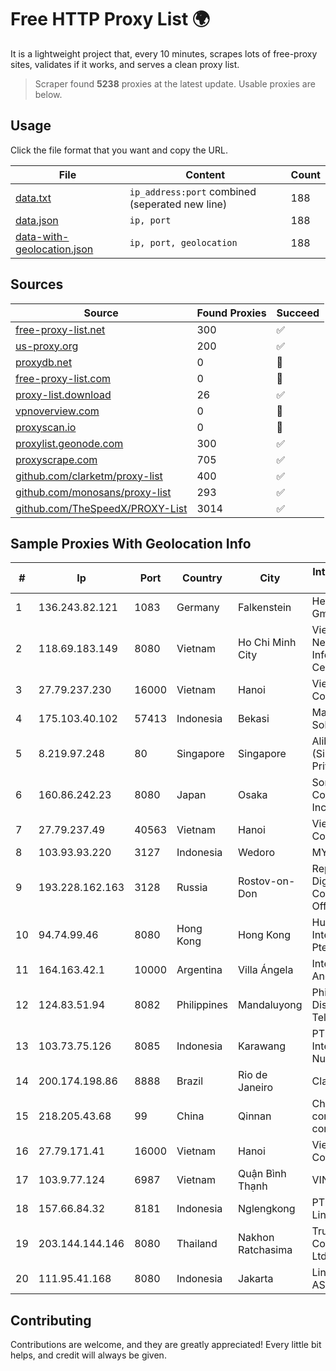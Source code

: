 
# Free HTTP Proxy List 🌍

It is a lightweight project that, every 10 minutes, scrapes lots of free-proxy sites, validates if it works, and serves a clean proxy list.


> Scraper found **5238** proxies at the latest update. Usable proxies are below.

## Usage

Click the file format that you want and copy the URL.


|File|Content|Count|
|----|-------|-----|
|[data.txt](https://raw.githubusercontent.com/themiralay/Proxy-List-World/master/data.txt)|`ip_address:port` combined (seperated new line)|188|
|[data.json](https://raw.githubusercontent.com/themiralay/Proxy-List-World/master/data.json)|`ip, port`|188|
|[data-with-geolocation.json](https://raw.githubusercontent.com/themiralay/Proxy-List-World/master/data-with-geolocation.json)|`ip, port, geolocation`|188|

## Sources

|Source|Found Proxies|Succeed|
|------|-------------|-------|
|[free-proxy-list.net](https://free-proxy-list.net)|300|✅|
|[us-proxy.org](https://www.us-proxy.org)|200|✅|
|[proxydb.net](http://proxydb.net)|0|🚫|
|[free-proxy-list.com](https://free-proxy-list.com/?page=&port=&type%5B%5D=http&type%5B%5D=https&up_time=0&search=Search)|0|🚫|
|[proxy-list.download](https://www.proxy-list.download/HTTP)|26|✅|
|[vpnoverview.com](https://vpnoverview.com/privacy/anonymous-browsing/free-proxy-servers)|0|🚫|
|[proxyscan.io](https://www.proxyscan.io)|0|🚫|
|[proxylist.geonode.com](https://proxylist.geonode.com/api/proxy-list?limit=300&page=1&sort_by=lastChecked&sort_type=desc&protocols=http,https)|300|✅|
|[proxyscrape.com](https://api.proxyscrape.com/v2/?request=displayproxies&protocol=http&timeout=10000&country=all&ssl=all&anonymity=all)|705|✅|
|[github.com/clarketm/proxy-list](https://raw.githubusercontent.com/clarketm/proxy-list/master/proxy-list-raw.txt)|400|✅|
|[github.com/monosans/proxy-list](https://raw.githubusercontent.com/monosans/proxy-list/main/proxies/http.txt)|293|✅|
|[github.com/TheSpeedX/PROXY-List](https://raw.githubusercontent.com/TheSpeedX/PROXY-List/master/http.txt)|3014|✅|


## Sample Proxies With Geolocation Info

|#|Ip|Port|Country|City|Internet Service Provider|
|-|--|----|-------|----|-------------------------|
|1|136.243.82.121|1083|Germany|Falkenstein|Hetzner Online GmbH|
|2|118.69.183.149|8080|Vietnam|Ho Chi Minh City|Vietnam Internet Network Information Center|
|3|27.79.237.230|16000|Vietnam|Hanoi|Viettel Corporation|
|4|175.103.40.102|57413|Indonesia|Bekasi|Maxindo Mintra Solusi|
|5|8.219.97.248|80|Singapore|Singapore|Alibaba Cloud (Singapore) Private Limited|
|6|160.86.242.23|8080|Japan|Osaka|Sony Network Communications Inc|
|7|27.79.237.49|40563|Vietnam|Hanoi|Viettel Corporation|
|8|103.93.93.220|3127|Indonesia|Wedoro|MYRISE|
|9|193.228.162.163|3128|Russia|Rostov-on-Don|Republican Digital Communications Office LAN|
|10|94.74.99.46|8080|Hong Kong|Hong Kong|Huawei International Pte. LTD|
|11|164.163.42.1|10000|Argentina|Villa Ángela|Interret Villa Angela SRL|
|12|124.83.51.94|8082|Philippines|Mandaluyong|Philippine Long Distance Telephone Co.|
|13|103.73.75.126|8085|Indonesia|Karawang|PT. Wahana Internet Nusantara|
|14|200.174.198.86|8888|Brazil|Rio de Janeiro|Claro S.A|
|15|218.205.43.68|99|China|Qinnan|China Mobile communications corporation|
|16|27.79.171.41|16000|Vietnam|Hanoi|Viettel Corporation|
|17|103.9.77.124|6987|Vietnam|Quận Bình Thạnh|VINAHOST|
|18|157.66.84.32|8181|Indonesia|Nglengkong|PT. Menaksopal Link Nusantara|
|19|203.144.144.146|8080|Thailand|Nakhon Ratchasima|True Internet Corporation CO. Ltd.|
|20|111.95.41.168|8080|Indonesia|Jakarta|Linknet-Fastnet ASN|



## Contributing

Contributions are welcome, and they are greatly appreciated! Every
little bit helps, and credit will always be given.

